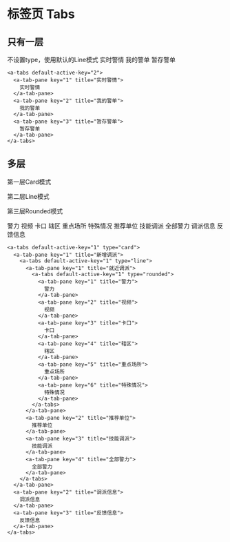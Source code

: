 # 标签页 Tabs

## 只有一层

不设置type，使用默认的Line模式
<a-card>
  <a-tabs default-active-key="2">
    <a-tab-pane key="1" title="实时警情">
      实时警情
    </a-tab-pane>
    <a-tab-pane key="2" title="我的警单">
      我的警单
    </a-tab-pane>
    <a-tab-pane key="3" title="暂存警单">
      暂存警单
    </a-tab-pane>
  </a-tabs>
</a-card>

```vue
<a-tabs default-active-key="2">
  <a-tab-pane key="1" title="实时警情">
    实时警情
  </a-tab-pane>
  <a-tab-pane key="2" title="我的警单">
    我的警单
  </a-tab-pane>
  <a-tab-pane key="3" title="暂存警单">
    暂存警单
  </a-tab-pane>
</a-tabs>
```

## 多层

第一层Card模式

第二层Line模式

第三层Rounded模式

<a-card>
  <a-tabs default-active-key="1" type="card">
    <a-tab-pane key="1" title="新增调派">
      <a-tabs default-active-key="1" type="line">
        <a-tab-pane key="1" title="就近调派">
          <a-tabs default-active-key="1" type="rounded">
            <a-tab-pane key="1" title="警力">
              警力
            </a-tab-pane>
            <a-tab-pane key="2" title="视频">
              视频
            </a-tab-pane>
            <a-tab-pane key="3" title="卡口">
              卡口
            </a-tab-pane>
            <a-tab-pane key="4" title="辖区">
              辖区
            </a-tab-pane>
            <a-tab-pane key="5" title="重点场所">
              重点场所
            </a-tab-pane>
            <a-tab-pane key="6" title="特殊情况">
              特殊情况
            </a-tab-pane>
          </a-tabs>
        </a-tab-pane>
        <a-tab-pane key="2" title="推荐单位">
          推荐单位
        </a-tab-pane>
        <a-tab-pane key="3" title="技能调派">
          技能调派
        </a-tab-pane>
        <a-tab-pane key="4" title="全部警力">
          全部警力
        </a-tab-pane>
      </a-tabs>
    </a-tab-pane>
    <a-tab-pane key="2" title="调派信息">
      调派信息
    </a-tab-pane>
    <a-tab-pane key="3" title="反馈信息">
      反馈信息
    </a-tab-pane>
  </a-tabs>
</a-card>

```vue{1,3,5}
<a-tabs default-active-key="1" type="card">
  <a-tab-pane key="1" title="新增调派">
    <a-tabs default-active-key="1" type="line">
      <a-tab-pane key="1" title="就近调派">
        <a-tabs default-active-key="1" type="rounded">
          <a-tab-pane key="1" title="警力">
            警力
          </a-tab-pane>
          <a-tab-pane key="2" title="视频">
            视频
          </a-tab-pane>
          <a-tab-pane key="3" title="卡口">
            卡口
          </a-tab-pane>
          <a-tab-pane key="4" title="辖区">
            辖区
          </a-tab-pane>
          <a-tab-pane key="5" title="重点场所">
            重点场所
          </a-tab-pane>
          <a-tab-pane key="6" title="特殊情况">
            特殊情况
          </a-tab-pane>
        </a-tabs>
      </a-tab-pane>
      <a-tab-pane key="2" title="推荐单位">
        推荐单位
      </a-tab-pane>
      <a-tab-pane key="3" title="技能调派">
        技能调派
      </a-tab-pane>
      <a-tab-pane key="4" title="全部警力">
        全部警力
      </a-tab-pane>
    </a-tabs>
  </a-tab-pane>
  <a-tab-pane key="2" title="调派信息">
    调派信息
  </a-tab-pane>
  <a-tab-pane key="3" title="反馈信息">
    反馈信息
  </a-tab-pane>
</a-tabs>
```
